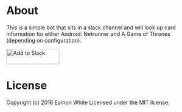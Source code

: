 # About
This is a simple bot that sits in a slack channel and will look up card information for either Android: Netrunner and A Game of Thrones (depending on configuration).

<a href="https://slack.com/oauth/authorize?scope=bot&client_id=4552245108.91769218487"><img alt="Add to Slack" height="40" width="139" src="https://platform.slack-edge.com/img/add_to_slack.png" srcset="https://platform.slack-edge.com/img/add_to_slack.png 1x, https://platform.slack-edge.com/img/add_to_slack@2x.png 2x" /></a>

# License
Copyright (c) 2016 Eamon White Licensed under the MIT license.
